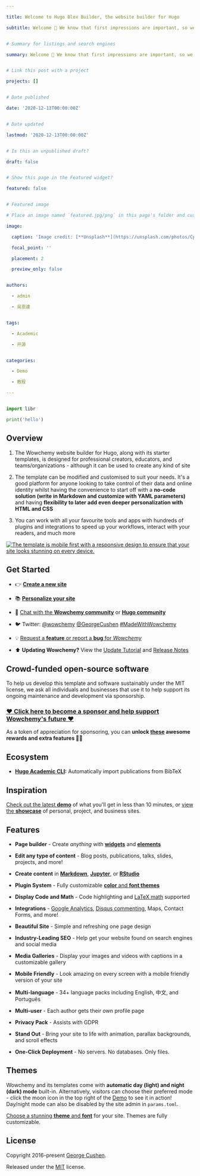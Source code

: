 ```yaml
---

title: Welcome to Hugo Blox Builder, the website builder for Hugo

subtitle: Welcome 👋 We know that first impressions are important, so we've populated your new site with some initial content to help you get familiar with everything in no time.


# Summary for listings and search engines

summary: Welcome 👋 We know that first impressions are important, so we've populated your new site with some initial content to help you get familiar with everything in no time.


# Link this post with a project

projects: []


# Date published

date: '2020-12-13T00:00:00Z'


# Date updated

lastmod: '2020-12-13T00:00:00Z'


# Is this an unpublished draft?

draft: false


# Show this page in the Featured widget?

featured: false


# Featured image

# Place an image named `featured.jpg/png` in this page's folder and customize its options here.

image:

  caption: 'Image credit: [**Unsplash**](https://unsplash.com/photos/CpkOjOcXdUY)'

  focal_point: ''

  placement: 2

  preview_only: false


authors:

  - admin

  - 吳恩達


tags:

  - Academic

  - 开源


categories:

  - Demo

  - 教程

---
```



```python

import libr

print('hello')

```


## Overview


1. The Wowchemy website builder for Hugo, along with its starter templates, is designed for professional creators, educators, and teams/organizations - although it can be used to create any kind of site

2. The template can be modified and customised to suit your needs. It's a good platform for anyone looking to take control of their data and online identity whilst having the convenience to start off with a **no-code solution (write in Markdown and customize with YAML parameters)** and having **flexibility to later add even deeper personalization with HTML and CSS**

3. You can work with all your favourite tools and apps with hundreds of plugins and integrations to speed up your workflows, interact with your readers, and much more


[![The template is mobile first with a responsive design to ensure that your site looks stunning on every device.](https://raw.githubusercontent.com/wowchemy/wowchemy-hugo-modules/main/starters/academic/preview.png)](https://hugoblox.com)


## Get Started


- 👉 [**Create a new site**](https://hugoblox.com/templates/)

- 📚 [**Personalize your site**](https://docs.hugoblox.com/)

- 💬 [Chat with the **Wowchemy community**](https://discord.gg/z8wNYzb) or [**Hugo community**](https://discourse.gohugo.io)

- 🐦 Twitter: [@wowchemy](https://twitter.com/wowchemy) [@GeorgeCushen](https://twitter.com/GeorgeCushen) [#MadeWithWowchemy](https://twitter.com/search?q=%23MadeWithWowchemy&src=typed_query)

- 💡 [Request a **feature** or report a **bug** for _Wowchemy_](https://github.com/HugoBlox/hugo-blox-builder/issues)

- ⬆️ **Updating Wowchemy?** View the [Update Tutorial](https://docs.hugoblox.com/hugo-tutorials/update/) and [Release Notes](https://hugoblox.com/updates/)


## Crowd-funded open-source software


To help us develop this template and software sustainably under the MIT license, we ask all individuals and businesses that use it to help support its ongoing maintenance and development via sponsorship.


### [❤️ Click here to become a sponsor and help support Wowchemy's future ❤️](https://hugoblox.com/sponsor/)


As a token of appreciation for sponsoring, you can **unlock [these](https://hugoblox.com/sponsor/) awesome rewards and extra features 🦄✨**


## Ecosystem


- **[Hugo Academic CLI](https://github.com/GetRD/academic-file-converter):** Automatically import publications from BibTeX


## Inspiration


[Check out the latest **demo**](https://academic-demo.netlify.com/) of what you'll get in less than 10 minutes, or [view the **showcase**](https://hugoblox.com/user-stories/) of personal, project, and business sites.


## Features


- **Page builder** - Create _anything_ with [**widgets**](https://docs.hugoblox.com/page-builder/) and [**elements**](https://docs.hugoblox.com/content/writing-markdown-latex/)

- **Edit any type of content** - Blog posts, publications, talks, slides, projects, and more!

- **Create content** in [**Markdown**](https://docs.hugoblox.com/content/writing-markdown-latex/), [**Jupyter**](https://docs.hugoblox.com/import/jupyter/), or [**RStudio**](https://docs.hugoblox.com/install-locally/)

- **Plugin System** - Fully customizable [**color** and **font themes**](https://docs.hugoblox.com/customization/)

- **Display Code and Math** - Code highlighting and [LaTeX math](https://en.wikibooks.org/wiki/LaTeX/Mathematics) supported

- **Integrations** - [Google Analytics](https://analytics.google.com), [Disqus commenting](https://disqus.com), Maps, Contact Forms, and more!

- **Beautiful Site** - Simple and refreshing one page design

- **Industry-Leading SEO** - Help get your website found on search engines and social media

- **Media Galleries** - Display your images and videos with captions in a customizable gallery

- **Mobile Friendly** - Look amazing on every screen with a mobile friendly version of your site

- **Multi-language** - 34+ language packs including English, 中文, and Português

- **Multi-user** - Each author gets their own profile page

- **Privacy Pack** - Assists with GDPR

- **Stand Out** - Bring your site to life with animation, parallax backgrounds, and scroll effects

- **One-Click Deployment** - No servers. No databases. Only files.


## Themes


Wowchemy and its templates come with **automatic day (light) and night (dark) mode** built-in. Alternatively, visitors can choose their preferred mode - click the moon icon in the top right of the [Demo](https://academic-demo.netlify.com/) to see it in action! Day/night mode can also be disabled by the site admin in `params.toml`.


[Choose a stunning **theme** and **font**](https://docs.hugoblox.com/customization) for your site. Themes are fully customizable.


## License


Copyright 2016-present [George Cushen](https://georgecushen.com).


Released under the [MIT](https://github.com/HugoBlox/hugo-blox-builder/blob/master/LICENSE.md) license.
